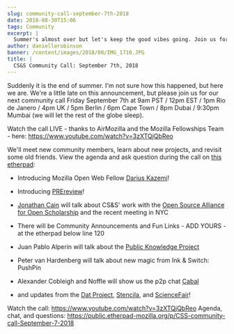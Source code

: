 ```yaml
---
slug: community-call-september-7th-2018
date: 2018-08-30T15:06
tags: Community
excerpt: |
  Summer's almost over but let's keep the good vibes going. Join us for our next community call Friday September 7th at 9am PST / 12pm EST / 1pm Rio de Janero / 4pm UK / 5pm Berlin / 6pm Cape Town / 8pm Dubai / 9:30pm Mumbai
author: daniellerobinson
banner: /content/images/2018/08/IMG_1710.JPG
title: |
  CS&S Community Call: September 7th, 2018
---
```


Suddenly it is the end of summer. I'm not sure how this happened, but here we are. We're a little late on this announcement, but please join us for our next community call Friday September 7th at 9am PST / 12pm EST / 1pm Rio de Janero / 4pm UK / 5pm Berlin / 6pm Cape Town / 8pm Dubai / 9:30pm Mumbai (we will let the rest of the globe sleep).

Watch the call LIVE - thanks to AirMozilla and the Mozilla Fellowships Team - here: https://www.youtube.com/watch?v=3zXTQjQbReo

We'll meet new community members, learn about new projects, and revisit some old friends. View the agenda and ask question during the call on [this etherpad](https://public.etherpad-mozilla.org/p/CSS-community-call-September-7-2018):

* Introducing Mozilla Open Web Fellow [Darius Kazemi](http://tinysubversions.com/)!

* Introducing [PREreview](http://prereview.org)!

* [Jonathan Cain](http://walecain.com/) will talk about CS&S' work with the [Open Source Alliance for Open Scholarship](http://osaos.org) and the recent meeting in NYC
 
* There will be Community Announcements and Fun Links - ADD YOURS - at the etherpad below line 120

* Juan Pablo Alperin will talk about the [Public Knowledge Project](https://pkp.sfu.ca/)

* Peter van Hardenberg will talk about new magic from Ink & Switch: PushPin
 
* Alexander Cobleigh and Noffle will show us the p2p chat [Cabal](https://github.com/cabal-club/cabal)

* and updates from the [Dat Project](datproject.org), [Stencila](stenci.la), and [ScienceFair](sciencefair-app.com)!

Watch the call: https://www.youtube.com/watch?v=3zXTQjQbReo
Agenda, chat, and questions: https://public.etherpad-mozilla.org/p/CSS-community-call-September-7-2018

